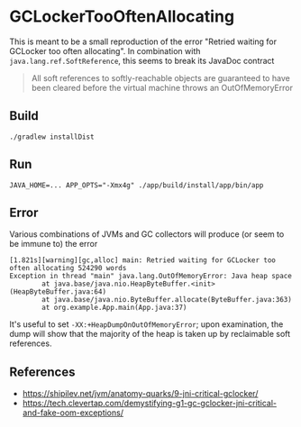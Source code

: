 # GCLockerTooOftenAllocating

This is meant to be a small reproduction of the error "Retried waiting for GCLocker too often allocating".
In combination with `java.lang.ref.SoftReference`, this seems to break its JavaDoc contract

> All soft references to softly-reachable objects are guaranteed to have been cleared before the virtual machine throws an OutOfMemoryError

## Build

```shell
./gradlew installDist
```

## Run

```shell
JAVA_HOME=... APP_OPTS="-Xmx4g" ./app/build/install/app/bin/app
```

## Error

Various combinations of JVMs and GC collectors will produce (or seem to be immune to) the error 

```
[1.821s][warning][gc,alloc] main: Retried waiting for GCLocker too often allocating 524290 words
Exception in thread "main" java.lang.OutOfMemoryError: Java heap space
        at java.base/java.nio.HeapByteBuffer.<init>(HeapByteBuffer.java:64)
        at java.base/java.nio.ByteBuffer.allocate(ByteBuffer.java:363)
        at org.example.App.main(App.java:37)
```

It's useful to set `-XX:+HeapDumpOnOutOfMemoryError`; upon examination, the dump will show that the majority of the heap
is taken up by reclaimable soft references.

## References

* https://shipilev.net/jvm/anatomy-quarks/9-jni-critical-gclocker/
* https://tech.clevertap.com/demystifying-g1-gc-gclocker-jni-critical-and-fake-oom-exceptions/